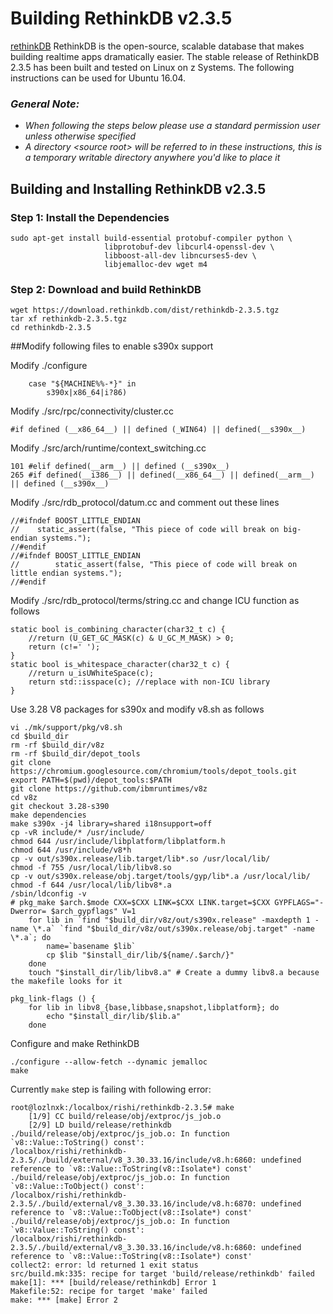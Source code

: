 <!---PACKAGE:RethinkDB--->
<!---DISTRO:Ubuntu 16.04--->

# Building RethinkDB v2.3.5

[rethinkDB](https://www.rethinkdb.com/) RethinkDB is the open-source, scalable database that makes building realtime apps dramatically easier. The stable release of RethinkDB 2.3.5 has been built and tested on Linux on z Systems.  The following instructions can be used for Ubuntu 16.04.

### _**General Note:**_
* _When following the steps below please use a standard permission user unless otherwise specified_
* _A directory \<source root\> will be referred to in these instructions, this is a temporary writable directory anywhere you'd like to place it_

## Building and Installing RethinkDB v2.3.5

### Step 1: Install the Dependencies

```
sudo apt-get install build-essential protobuf-compiler python \
                     libprotobuf-dev libcurl4-openssl-dev \
                     libboost-all-dev libncurses5-dev \
                     libjemalloc-dev wget m4
```
    
### Step 2: Download and build RethinkDB
```
wget https://download.rethinkdb.com/dist/rethinkdb-2.3.5.tgz
tar xf rethinkdb-2.3.5.tgz
cd rethinkdb-2.3.5
```

##Modify following files to enable s390x support

Modify ./configure
```
    case "${MACHINE%%-*}" in
        s390x|x86_64|i?86)
```        
Modify ./src/rpc/connectivity/cluster.cc
```
#if defined (__x86_64__) || defined (_WIN64) || defined(__s390x__)
```
Modify ./src/arch/runtime/context_switching.cc
```
101 #elif defined(__arm__) || defined (__s390x__)
265 #if defined(__i386__) || defined(__x86_64__) || defined(__arm__) || defined (__s390x__)
```
Modify ./src/rdb_protocol/datum.cc and comment out these lines
```
//#ifndef BOOST_LITTLE_ENDIAN
//    static_assert(false, "This piece of code will break on big-endian systems.");
//#endif
//#ifndef BOOST_LITTLE_ENDIAN
//        static_assert(false, "This piece of code will break on little endian systems.");
//#endif
```
Modify ./src/rdb_protocol/terms/string.cc and change ICU function as follows
```
static bool is_combining_character(char32_t c) {
    //return (U_GET_GC_MASK(c) & U_GC_M_MASK) > 0;
    return (c!=' ');
}
static bool is_whitespace_character(char32_t c) {
    //return u_isUWhiteSpace(c);
    return std::isspace(c); //replace with non-ICU library
}

```
Use 3.28 V8 packages for s390x and modify v8.sh as follows
```
vi ./mk/support/pkg/v8.sh
cd $build_dir
rm -rf $build_dir/v8z
rm -rf $build_dir/depot_tools
git clone https://chromium.googlesource.com/chromium/tools/depot_tools.git
export PATH=$(pwd)/depot_tools:$PATH
git clone https://github.com/ibmruntimes/v8z
cd v8z
git checkout 3.28-s390
make dependencies
make s390x -j4 library=shared i18nsupport=off
cp -vR include/* /usr/include/
chmod 644 /usr/include/libplatform/libplatform.h
chmod 644 /usr/include/v8*h
cp -v out/s390x.release/lib.target/lib*.so /usr/local/lib/
chmod -f 755 /usr/local/lib/libv8.so
cp -v out/s390x.release/obj.target/tools/gyp/lib*.a /usr/local/lib/
chmod -f 644 /usr/local/lib/libv8*.a
/sbin/ldconfig -v
# pkg_make $arch.$mode CXX=$CXX LINK=$CXX LINK.target=$CXX GYPFLAGS="-Dwerror= $arch_gypflags" V=1
    for lib in `find "$build_dir/v8z/out/s390x.release" -maxdepth 1 -name \*.a` `find "$build_dir/v8z/out/s390x.release/obj.target" -name \*.a`; do
        name=`basename $lib`
        cp $lib "$install_dir/lib/${name/.$arch/}"
    done
    touch "$install_dir/lib/libv8.a" # Create a dummy libv8.a because the makefile looks for it

pkg_link-flags () {
    for lib in libv8_{base,libbase,snapshot,libplatform}; do
        echo "$install_dir/lib/$lib.a"
    done
```
Configure and make RethinkDB
```
./configure --allow-fetch --dynamic jemalloc
make
```

Currently ```make``` step is failing with following error:

```
root@lozlnxk:/localbox/rishi/rethinkdb-2.3.5# make
    [1/9] CC build/release/obj/extproc/js_job.o
    [2/9] LD build/release/rethinkdb
./build/release/obj/extproc/js_job.o: In function `v8::Value::ToString() const':
/localbox/rishi/rethinkdb-2.3.5/./build/external/v8_3.30.33.16/include/v8.h:6860: undefined reference to `v8::Value::ToString(v8::Isolate*) const'
./build/release/obj/extproc/js_job.o: In function `v8::Value::ToObject() const':
/localbox/rishi/rethinkdb-2.3.5/./build/external/v8_3.30.33.16/include/v8.h:6870: undefined reference to `v8::Value::ToObject(v8::Isolate*) const'
./build/release/obj/extproc/js_job.o: In function `v8::Value::ToString() const':
/localbox/rishi/rethinkdb-2.3.5/./build/external/v8_3.30.33.16/include/v8.h:6860: undefined reference to `v8::Value::ToString(v8::Isolate*) const'
collect2: error: ld returned 1 exit status
src/build.mk:335: recipe for target 'build/release/rethinkdb' failed
make[1]: *** [build/release/rethinkdb] Error 1
Makefile:52: recipe for target 'make' failed
make: *** [make] Error 2
```